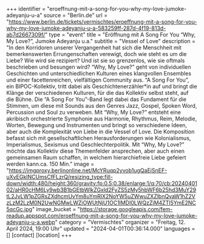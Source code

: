 +++
identifier = "eroeffnung-mit-a-song-for-you-why-my-love-jumoke-adeyanju-u-a"
source = "Berlin.de"
url = "https://www.berlin.de/tickets/vermischtes/eroeffnung-mit-a-song-for-you-why-my-love-jumoke-adeyanju-u-a-583259ff-287d-4f19-813d-ab7d2667309f/"
type = "event"
title = "Eröffnung mit A Song For You “Why, My Love?”, Jumoke Adeyanju u.a."
subtitle = "Vessel of Love"
description = "In den Korridoren unserer Vergangenheit hat sich die Menschheit mit bemerkenswerten Errungenschaften verewigt, doch wie steht es um die Liebe? Wie wird sie rezipiert? Und ist sie so grenzenlos, wie sie oftmals beschrieben und besungen wird? “Why, My Love?” geht von individuellen Geschichten und unterschiedlichen Kulturen eines klangvollen Ensembles und einer facettenreichen, vielfältigen Community aus. “A Song For You”, ein BIPOC-Kollektiv, tritt dabei als Geschichtenerzähler*in auf und bringt die Klänge der verschiedenen Kulturen, für die das Kollektiv selbst steht, auf die Bühne. Die “A Song For You”-Band legt dabei das Fundament für die Stimmen, um diese mit Sounds aus den Genres Jazz, Gospel, Spoken Word, Percussion und Soul zu verweben. Mit “Why, My Love?” entsteht eine akribisch orchestrierte Symphonie aus Harmonie, Rhythmus, Reim, Melodie, Worten, Bewegung und Instrumenten und bringt so verschiedene Ideen, aber auch die Komplexität von Liebe in die Vessel of Love. Die Komposition befasst sich mit gesellschaftlichen Herausforderungen wie Kolonialismus, Imperialismus, Sexismus und Geschlechterpolitik. Mit “Why, My Love?” möchte das Kollektiv diese Themenfelder ansprechen, aber auch einen gemeinsamen Raum schaffen, in welchem hierarchiefreie Liebe gefeiert werden kann.ca. 150 Min."
image = "https://imgproxy.berlinonline.net/McYRuqp2yvob1ugQaEjSnEF-uXvEGkINCUmsCfFLzrQ/resizing_type:fill-down/width:480/height:360/gravity:fp:0.5:0.38/enlarge:1/q:70/cb:2024040102/aHR0cHM6Ly9wb3B1bGEtbWlkZGxld2FyZS5zMy5hbWF6b25hd3MuY29tL2JvLW1pZGRsZXdhcmUvYm8uYmRlX2NoYW5uZWwuZXZlbnQvaW1hZ2VzLzM2LzM0N2UwNGMwLWZiOWUtNjU1OC1lMDI0LWQzZjM4ZTI5YmE2NC5qcGc.jpg"
image_bucket = "https://storage.googleapis.com/fem-readup.appspot.com/eroeffnung-mit-a-song-for-you-why-my-love-jumoke-adeyanju-u-a.webp"
category = "Vermischtes"
organizer = "Freitag, 12. April 2024, 19:00 Uhr"
updated = "2024-04-01T00:36:14.000"
languages = []
[contact]
[location]
+++